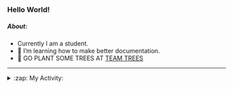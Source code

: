 ### Hello World!

##### About:
- Currently I am a student.
- 🌱 I’m learning how to make better documentation.
- 🌱 GO PLANT SOME TREES AT [TEAM TREES](https://teamtrees.org/)

---
<details>
  <summary>:zap: My Activity:</summary>
  
<!--START_SECTION:waka-->
![Code Time](http://img.shields.io/badge/Code%20Time-1%2C116%20hrs%2014%20mins-blue)

**I'm a Night 🦉** 

```text
🌞 Morning                1391 commits        ██░░░░░░░░░░░░░░░░░░░░░░░   09.20 % 
🌆 Daytime                5277 commits        █████████░░░░░░░░░░░░░░░░   34.89 % 
🌃 Evening                4323 commits        ███████░░░░░░░░░░░░░░░░░░   28.58 % 
🌙 Night                  4134 commits        ███████░░░░░░░░░░░░░░░░░░   27.33 % 
```
📅 **I'm Most Productive on Wednesday** 

```text
Monday                   2289 commits        ████░░░░░░░░░░░░░░░░░░░░░   15.13 % 
Tuesday                  1845 commits        ███░░░░░░░░░░░░░░░░░░░░░░   12.20 % 
Wednesday                3595 commits        ██████░░░░░░░░░░░░░░░░░░░   23.77 % 
Thursday                 1871 commits        ███░░░░░░░░░░░░░░░░░░░░░░   12.37 % 
Friday                   1513 commits        ██░░░░░░░░░░░░░░░░░░░░░░░   10.00 % 
Saturday                 1369 commits        ██░░░░░░░░░░░░░░░░░░░░░░░   09.05 % 
Sunday                   2643 commits        ████░░░░░░░░░░░░░░░░░░░░░   17.47 % 
```


📊 **This Week I Spent My Time On** 

```text
🔥 Editors: 
VS Code                  6 hrs 2 mins        █████████████████████████   100.00 % 

🐱‍💻 Projects: 
praise                   4 hrs 7 mins        █████████████████░░░░░░░░   68.21 % 
CSF22                    1 hr 26 mins        ██████░░░░░░░░░░░░░░░░░░░   23.98 % 
os-lab                   25 mins             ██░░░░░░░░░░░░░░░░░░░░░░░   07.00 % 
ai                       2 mins              ░░░░░░░░░░░░░░░░░░░░░░░░░   00.81 % 
```


 Last Updated on 26/04/2023 06:08:06 UTC
<!--END_SECTION:waka-->
</details>
